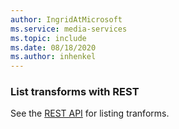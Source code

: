 ```yaml
---
author: IngridAtMicrosoft
ms.service: media-services 
ms.topic: include
ms.date: 08/18/2020
ms.author: inhenkel
---
```


### List transforms with REST

See the [REST API](/rest/api/media/transforms/list) for listing tranforms.
